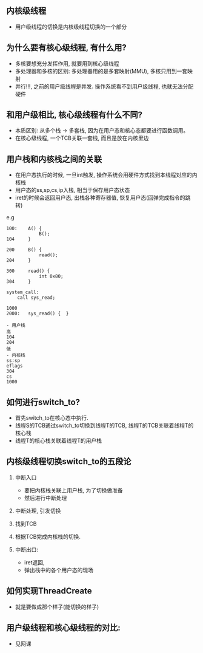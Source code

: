 ## 内核级线程
- 用户级线程的切换是内核级线程切换的一个部分

## 为什么要有核心级线程, 有什么用? 
- 多核要想充分发挥作用, 就要用到核心级线程
- 多处理器和多核的区别: 多处理器用的是多套映射(MMU), 多核只用到一套映射
- 并行!!!, 之前的用户级线程是并发. 操作系统看不到用户级线程, 也就无法分配硬件

## 和用户级相比, 核心级线程有什么不同? 
- 本质区别: 从多个栈 -> 多套栈, 因为在用户态和核心态都要进行函数调用。 
- 在核心级线程, 一个TCB关联一套栈, 而且是放在内核里边

## 用户栈和内核栈之间的关联
- 在用户态执行的时候, 一旦int触发, 操作系统会用硬件方式找到本线程对应的内核栈
- 用户态的ss,sp,cs,ip入栈, 相当于保存用户态状态
- iret的时候会返回用户态, 出栈各种寄存器值, 恢复用户态(回弹完成指令的跳转)

e.g
```
100:    A() {
            B();
104     }

200     B() {
            read();
204     }

300     read() {
            int 0x80;
304     }

system_call:
    call sys_read;

1000
2000:   sys_read() {  }

- 用户栈
高
104
204
低
- 内核栈
ss:sp
eflags
304
cs
1000
```
## 如何进行switch_to? 

- 首先switch_to在核心态中执行. 
- 线程S的TCB通过switch_to切换到线程T的TCB, 线程T的TCB关联着线程T的核心栈
- 线程T的核心栈关联着线程T的用户栈

## 内核级线程切换switch_to的五段论

1. 中断入口
    - 要把内核栈关联上用户栈, 为了切换做准备
    - 然后进行中断处理

2. 中断处理, 引发切换
3. 找到TCB
4. 根据TCB完成内核栈的切换. 
5. 中断出口:
    - iret返回, 
    - 弹出栈中的各个用户态的现场

## 如何实现ThreadCreate
- 就是要做成那个样子(能切换的样子)

## 用户级线程和核心级线程的对比: 
- 见网课